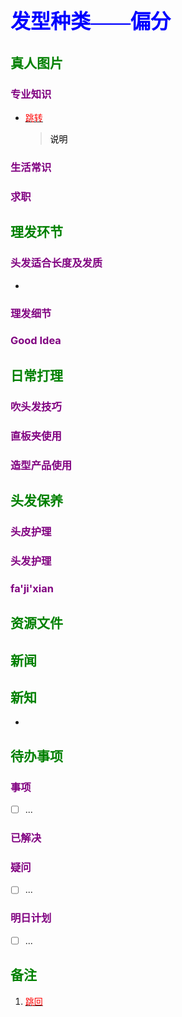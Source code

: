 ## <font color = blue face=楷体 size=6>发型种类——偏分 </font>

## <font color = green>真人图片</font>
### <font color = purple>专业知识 </font>
+ <a id = "01-1">  [<font color = red>跳转</font>](#01-2)
   > <font color = o> 说明 </font>
### <font color = purple>生活常识 </font>

### <font color = purple>求职 </font>



## <font color = green>理发环节 </font>
### <font color = purple>头发适合长度及发质 </font>
+ 
### <font color = purple>理发细节 </font>

### <font color = purple>Good Idea </font>



## <font color = green>日常打理 </font>
### <font color = purple>吹头发技巧 </font>
### <font color = purple>直板夹使用 </font>
### <font color = purple>造型产品使用 </font>


## <font color = green>头发保养 </font>
### <font color = purple>头皮护理 </font>
### <font color = purple>头发护理 </font>
### <font color = purple>fa'ji'xian </font>

## <font color = green>资源文件 </font>


## <font color = green>新闻 </font>


## <font color = green>新知 </font>
+ 

## <font color = green>待办事项 </font>
### <font color = purple>事项 </font>
- [ ] ...
### <font color = purple>已解决 </font>
### <font color = purple>疑问 </font>
- [ ] ...
### <font color = purple>明日计划 </font>
- [ ] ...


## <font color = green>备注 </font>
  1. <a id ="01-2">[<font color = red>跳回</font>](#01-1)




<!--stackedit_data:
eyJoaXN0b3J5IjpbMTQ0ODEwMjM3NV19
-->